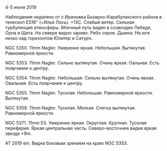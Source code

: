 4-5 июня 2019

Наблюдения недалеко от с.Ириновка Базарно-Карабулакского района в телескоп ES16" (+Илья Лось). +13C. Слабый ветер. Сильная турбуленция атмосферы. Млечный путь виден в созвездии Лебедя, Орла и Щита. На севере видно зарево. Ребо серое. Дымка. На юге низко над горизонтом Юпитер и Сатурн.

NGC 5350. 11mm Nagler. Умеренно яркая. Небольшая. Вытянутая. Равномерной яркости.

NGC 5353. 11mm Nagler. Сильно вытянутая. Очень яркая. Оальная. Есть поярчание к центру.

NGC 5354. 11mm Nagler. Небольшая. Сильно вытянутая. Очень яркая. Овальная. Есть поярчание к центру.

NGC 5355. 11mm Nagler. Тусклая. Небольшая. Равномерной яркости. Вытянутая.

NGC 5358. 11mm Nagler. Тусклая. Мелкая. Слегка вытянутая. Равномерной яркости.

NGC 5371. 11mm ES. Умеренно яркая. Округлая. Крупная. Тусклая переферия. Яркая центральная часть. Северо-восточнее видна яркая звезда +9m.

AT 2019 ein. Видна боковым зрением на краю NGC 5353.